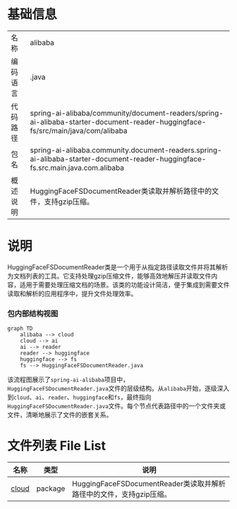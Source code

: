 # 基础信息

|      |      |
|------|------|
| 名称 | alibaba |
| 编码语言 | .java |
| 代码路径 | spring-ai-alibaba/community/document-readers/spring-ai-alibaba-starter-document-reader-huggingface-fs/src/main/java/com/alibaba |
| 包名 | spring-ai-alibaba.community.document-readers.spring-ai-alibaba-starter-document-reader-huggingface-fs.src.main.java.com.alibaba |
| 概述说明 | HuggingFaceFSDocumentReader类读取并解析路径中的文件，支持gzip压缩。 |

# 说明

HuggingFaceFSDocumentReader类是一个用于从指定路径读取文件并将其解析为文档列表的工具。它支持处理gzip压缩文件，能够高效地解压并读取文件内容，适用于需要处理压缩文档的场景。该类的功能设计简洁，便于集成到需要文件读取和解析的应用程序中，提升文件处理效率。


### 包内部结构视图

```mermaid
graph TD
    alibaba --> cloud
    cloud --> ai
    ai --> reader
    reader --> huggingface
    huggingface --> fs
    fs --> HuggingFaceFSDocumentReader.java
```

该流程图展示了`spring-ai-alibaba`项目中，`HuggingFaceFSDocumentReader.java`文件的层级结构。从`alibaba`开始，逐级深入到`cloud`、`ai`、`reader`、`huggingface`和`fs`，最终指向`HuggingFaceFSDocumentReader.java`文件。每个节点代表路径中的一个文件夹或文件，清晰地展示了文件的嵌套关系。

# 文件列表 File List

| 名称   | 类型  | 说明 |
|-------|------|-------------|
| [cloud](cloud/_module.md) | package | HuggingFaceFSDocumentReader类读取并解析路径中的文件，支持gzip压缩。 |


